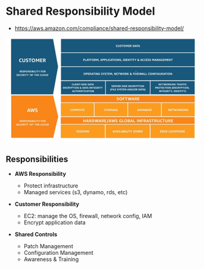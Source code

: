 # Shared Responsibility Model

- <https://aws.amazon.com/compliance/shared-responsibility-model/>

![Shared Responsibility](.images/shared-responsibility.png)

## Responsibilities

- **AWS Responsibility**
  - Protect infrastructure
  - Managed services (s3, dynamo, rds, etc)

- **Customer Responsibility**
  - EC2: manage the OS, firewall, network config, IAM
  - Encrypt application data

- **Shared Controls**
  - Patch Management
  - Configuration Management
  - Awareness & Training
